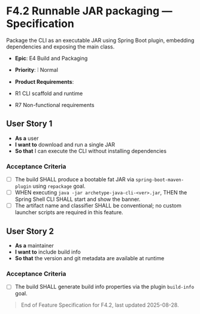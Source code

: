 # F4.2 Runnable JAR packaging — Specification

Package the CLI as an executable JAR using Spring Boot plugin, embedding dependencies and exposing the main class.

- **Epic**: E4 Build and Packaging
- **Priority**: ❕ Normal
- **Product Requirements**:
  
- R1 CLI scaffold and runtime
- R7 Non-functional requirements

## User Story 1

- **As a** user
- **I want to** download and run a single JAR
- **So that** I can execute the CLI without installing dependencies

### Acceptance Criteria

- [ ] The build SHALL produce a bootable fat JAR via `spring-boot-maven-plugin` using `repackage` goal.
- [ ] WHEN executing `java -jar archetype-java-cli-<ver>.jar`, THEN the Spring Shell CLI SHALL start and show the banner.
- [ ] The artifact name and classifier SHALL be conventional; no custom launcher scripts are required in this feature.

## User Story 2

- **As a** maintainer
- **I want to** include build info
- **So that** the version and git metadata are available at runtime

### Acceptance Criteria

- [ ] The build SHALL generate build info properties via the plugin `build-info` goal.

> End of Feature Specification for F4.2, last updated 2025-08-28.